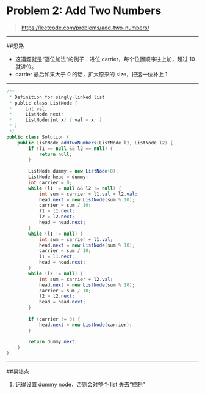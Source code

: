 # Problem 2: Add Two Numbers

> https://leetcode.com/problems/add-two-numbers/

----------
##思路
* 这道题就是“逐位加法”的例子：进位 carrier，每个位置顺序往上加，超过 10 就进位。
* carrier 最后如果大于 0 的话，扩大原来的 size，把这一位补上 1

-----------
```java
/**
 * Definition for singly-linked list.
 * public class ListNode {
 *     int val;
 *     ListNode next;
 *     ListNode(int x) { val = x; }
 * }
 */
public class Solution {
    public ListNode addTwoNumbers(ListNode l1, ListNode l2) {
        if (l1 == null && l2 == null) {
            return null;
        }
        
        ListNode dummy = new ListNode(0);
        ListNode head = dummy;
        int carrier = 0;
        while (l1 != null && l2 != null) {
            int sum = carrier + l1.val + l2.val;
            head.next = new ListNode(sum % 10);
            carrier = sum / 10;
            l1 = l1.next;
            l2 = l2.next;
            head = head.next;
        }
        while (l1 != null) {
            int sum = carrier + l1.val;
            head.next = new ListNode(sum % 10);
            carrier = sum / 10;
            l1 = l1.next;
            head = head.next;
        }
        while (l2 != null) {
            int sum = carrier + l2.val;
            head.next = new ListNode(sum % 10);
            carrier = sum / 10;
            l2 = l2.next;
            head = head.next;
        }
        
        if (carrier != 0) {
            head.next = new ListNode(carrier);
        }
        
        return dummy.next;
    }
}
```
----
##易错点
1. 记得设置 dummy node，否则会对整个 list 失去“控制”


